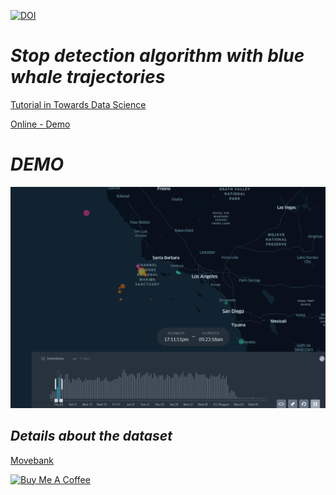 [![DOI](https://zenodo.org/badge/370368563.svg)](https://zenodo.org/badge/latestdoi/370368563)

# ***Stop detection algorithm with blue whale trajectories***

[Tutorial in Towards Data Science](https://towardsdatascience.com/stop-detection-in-blue-whales-gps-tracking-movingpandas-0-6-55a4b893a592)

[Online - Demo](https://bryanvallejo16.github.io/stop-detection-whale-tracking/)

# ***DEMO***
![whale-demo](gif/whale_tracks2.gif)

## ***Details about the dataset***

[Movebank](https://www.movebank.org/cms/webapp?gwt_fragment=page=studies,path=study943824007)

<a href="https://www.buymeacoffee.com/bryan.vallejo" target="_blank"><img src="https://cdn.buymeacoffee.com/buttons/v2/default-yellow.png" alt="Buy Me A Coffee" style="height: 2px !important;width: 6px !important;" ></a>

